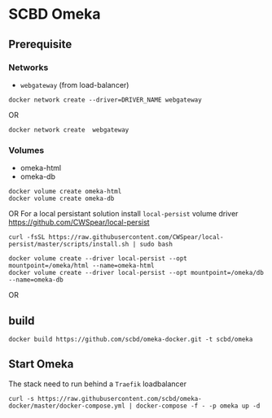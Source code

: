 # SCBD Omeka

## Prerequisite  

### Networks
- `webgateway` (from load-balancer)

```
docker network create --driver=DRIVER_NAME webgateway
```
OR
```
docker network create  webgateway
```

### Volumes
- omeka-html
- omeka-db

```
docker volume create omeka-html
docker volume create omeka-db
```
OR
For a local persistant solution install `local-persist` volume driver https://github.com/CWSpear/local-persist

```
curl -fsSL https://raw.githubusercontent.com/CWSpear/local-persist/master/scripts/install.sh | sudo bash
```

```
docker volume create --driver local-persist --opt mountpoint=/omeka/html --name=omeka-html
docker volume create --driver local-persist --opt mountpoint=/omeka/db   --name=omeka-db
```
OR 

## build

```
docker build https://github.com/scbd/omeka-docker.git -t scbd/omeka
```

## Start Omeka

The stack need to run behind a `Traefik` loadbalancer

```
curl -s https://raw.githubusercontent.com/scbd/omeka-docker/master/docker-compose.yml | docker-compose -f - -p omeka up -d
```
